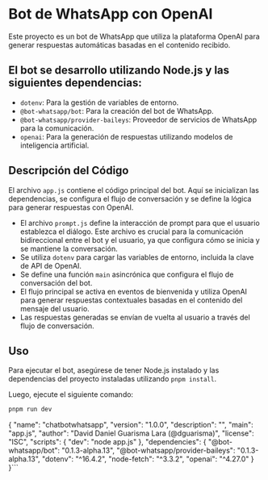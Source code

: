 # Bot de WhatsApp con OpenAI

Este proyecto es un bot de WhatsApp que utiliza la plataforma OpenAI para generar respuestas automáticas basadas en el contenido recibido. 

## El bot se desarrollo utilizando Node.js y las siguientes dependencias:

- `dotenv`: Para la gestión de variables de entorno.
- `@bot-whatsapp/bot`: Para la creación del bot de WhatsApp.
- `@bot-whatsapp/provider-baileys`: Proveedor de servicios de WhatsApp para la comunicación.
- `openai`: Para la generación de respuestas utilizando modelos de inteligencia artificial.

## Descripción del Código

El archivo `app.js` contiene el código principal del bot. Aquí se inicializan las dependencias, se configura el flujo de conversación y se define la lógica para generar respuestas con OpenAI.

- El archivo `prompt.js` define la interacción de prompt para que el usuario establezca el diálogo. Este archivo es crucial para la comunicación bidireccional entre el bot y el usuario, ya que configura cómo se inicia y se mantiene la conversación.
- Se utiliza `dotenv` para cargar las variables de entorno, incluida la clave de API de OpenAI.
- Se define una función `main` asincrónica que configura el flujo de conversación del bot.
- El flujo principal se activa en eventos de bienvenida y utiliza OpenAI para generar respuestas contextuales basadas en el contenido del mensaje del usuario.
- Las respuestas generadas se envían de vuelta al usuario a través del flujo de conversación.

## Uso

Para ejecutar el bot, asegúrese de tener Node.js instalado y las dependencias del proyecto instaladas utilizando `pnpm install`.

Luego, ejecute el siguiente comando:

```bash 
pnpm run dev

```
{
  "name": "chatbotwhatsapp",
  "version": "1.0.0",
  "description": "",
  "main": "app.js",
  "author": "David Daniel Guarisma Lara (@dguarisma)",
  "license": "ISC",
  "scripts": {
    "dev": "node app.js"
  },
  "dependencies": {
    "@bot-whatsapp/bot": "0.1.3-alpha.13",
    "@bot-whatsapp/provider-baileys": "0.1.3-alpha.13",
    "dotenv": "^16.4.2",
    "node-fetch": "^3.3.2",
    "openai": "^4.27.0"
  }
}```